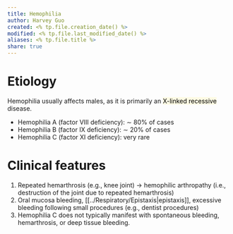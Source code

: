 ```yaml
---
title: Hemophilia
author: Harvey Guo
created: <% tp.file.creation_date() %>
modified: <% tp.file.last_modified_date() %>
aliases: <% tp.file.title %>
share: true
---
```


# Etiology
Hemophilia usually affects males, as it is primarily an <mark style="background: #FFF3A34A;">X-linked recessive</mark> disease.
- Hemophilia A (factor VIII deficiency): ∼ 80% of cases
- Hemophilia B (factor IX deficiency): ∼ 20% of cases
- Hemophilia C (factor XI deficiency): very rare
# Clinical features
1. Repeated hemarthrosis (e.g., knee joint) → hemophilic arthropathy (i.e., destruction of the joint due to repeated hemarthrosis)
2. Oral mucosa bleeding, [[../Respiratory/Epistaxis|epistaxis]], excessive bleeding following small procedures (e.g., dentist procedures)
3. Hemophilia C does not typically manifest with spontaneous bleeding, hemarthrosis, or deep tissue bleeding.
